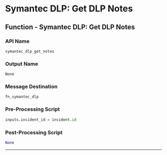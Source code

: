 <!--
    DO NOT MANUALLY EDIT THIS FILE
    THIS FILE IS AUTOMATICALLY GENERATED WITH resilient-sdk codegen
-->

# Symantec DLP: Get DLP Notes

## Function - Symantec DLP: Get DLP Notes

### API Name
`symantec_dlp_get_notes`

### Output Name
`None`

### Message Destination
`fn_symantec_dlp`

### Pre-Processing Script
```python
inputs.incident_id = incident.id
```

### Post-Processing Script
```python
None
```

---

